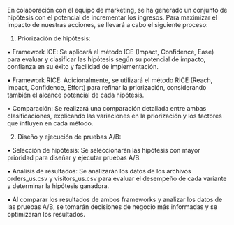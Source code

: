 En colaboración con el equipo de marketing, se ha generado un conjunto de hipótesis con el potencial de incrementar los ingresos. Para maximizar el impacto de nuestras acciones, se llevará a cabo el siguiente proceso:

1. Priorización de hipótesis:

• Framework ICE: Se aplicará el método ICE (Impact, Confidence, Ease) para evaluar y clasificar las hipótesis según su potencial de impacto, confianza en su éxito y facilidad de implementación.

• Framework RICE: Adicionalmente, se utilizará el método RICE (Reach, Impact, Confidence, Effort) para refinar la priorización, considerando también el alcance potencial de cada hipótesis.

• Comparación: Se realizará una comparación detallada entre ambas clasificaciones, explicando las variaciones en la priorización y los factores que influyen en cada método.

2. Diseño y ejecución de pruebas A/B:

• Selección de hipótesis: Se seleccionarán las hipótesis con mayor prioridad para diseñar y ejecutar pruebas A/B.

• Análisis de resultados: Se analizarán los datos de los archivos orders_us.csv y visitors_us.csv para evaluar el desempeño de cada variante y determinar la hipótesis ganadora.

• Al comparar los resultados de ambos frameworks y analizar los datos de las pruebas A/B, se tomarán decisiones de negocio más informadas y se optimizarán los resultados.
